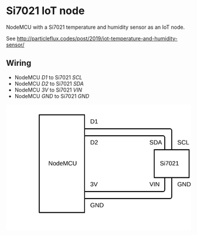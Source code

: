 # Si7021 IoT node

NodeMCU with a Si7021 temperature and humidity sensor as an IoT node.

See http://particleflux.codes/post/2019/iot-temperature-and-humidity-sensor/


## Wiring

* NodeMCU _D1_ to Si7021 _SCL_
* NodeMCU _D2_ to Si7021 _SDA_
* NodeMCU _3V_ to Si7021 _VIN_
* NodeMCU _GND_ to Si7021 _GND_

![schematic](schematic.svg)
